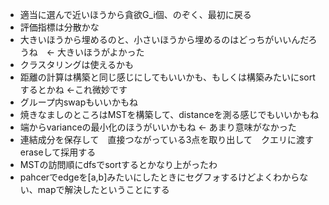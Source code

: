 - 適当に選んで近いほうから貪欲G_i個、のぞく、最初に戻る
- 評価指標は分散かな
- 大きいほうから埋めるのと、小さいほうから埋めるのはどっちがいいんだろうね　<- 大きいほうがよかった
- クラスタリングは使えるかも
- 距離の計算は構築と同じ感じにしてもいいかも、もしくは構築みたいにsortするとかね <-これ微妙です
- グループ内swapもいいかもね
- 焼きなましのところはMSTを構築して、distanceを測る感じでもいいかもね
- 端からvarianceの最小化のほうがいいかもね <- あまり意味がなかった
- 連結成分を保存して　直接つながっている3点を取り出して　クエリに渡す　eraseして採用する
- MSTの訪問順にdfsでsortするとかなり上がったわ
- pahcerでedgeを[a,b]みたいにしたときにセグフォするけどよくわからない、mapで解決したということにする